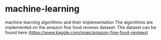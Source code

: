 # machine-learning
machine learning algorithms and their implementation
The algorithms are implemented on the amazon fine food reviews dataset.
The dataset can be found here (https://www.kaggle.com/snap/amazon-fine-food-reviews)
